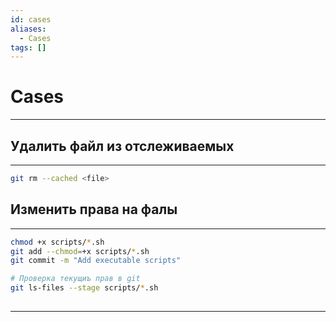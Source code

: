 ```yaml
---
id: cases
aliases:
  - Cases
tags: []
---
```


# Cases
---

## Удалить файл из отслеживаемых
---
```bash
git rm --cached <file>
```


## Изменить права на фалы
---
```bash
chmod +x scripts/*.sh
git add --chmod=+x scripts/*.sh
git commit -m "Add executable scripts"

# Проверка текущиъ прав в git
git ls-files --stage scripts/*.sh
```


##
---
